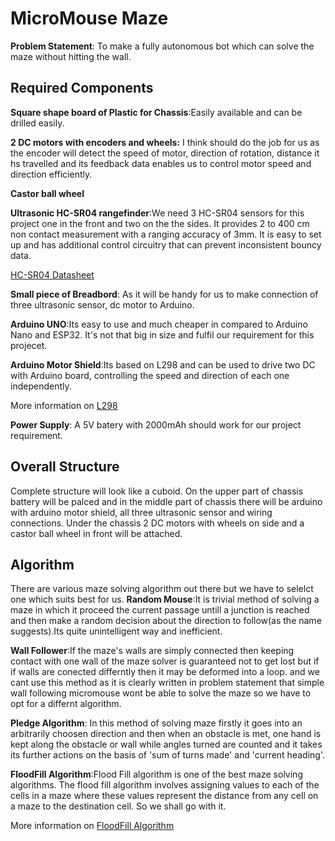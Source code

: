 # MicroMouse Maze
**Problem Statement**: To make a fully autonomous bot which can solve the maze without hitting the wall.

## Required Components
**Square shape board of Plastic for Chassis**:Easily available and can be drilled easily.

**2 DC motors with encoders and wheels:** I think should do the job for us as the encoder will detect the speed of motor, direction of rotation, distance it hs travelled and its feedback data enables us to control motor speed and direction efficiently.

**Castor ball wheel**

**Ultrasonic HC-SR04 rangefinder**:We need 3 HC-SR04 sensors for this project one in the front and two on the the sides. It provides 2 to 400 cm non contact measurement with a ranging accuracy of 3mm. It is easy to set up and has additional control circuitry that can prevent inconsistent bouncy data.

[ HC-SR04 Datasheet ](https://cdn.sparkfun.com/)

**Small piece of Breadbord**: As it will be handy for us to make connection of three ultrasonic sensor, dc motor to Arduino.

**Arduino UNO**:Its easy to use and much cheaper in compared to Arduino Nano and ESP32. It's not that big in size and fulfil our requirement for this projecet.

**Arduino Motor Shield**:Its based on L298 and can be used to drive two DC with Arduino board, controlling the speed and direction of each one independently.

More information on [ L298 ](https://www.st.com/en/motor-drivers/l298.html)

**Power Supply**: A 5V batery with 2000mAh should work for our project requirement.

## Overall Structure
Complete structure will look like a cuboid. On the upper part of chassis battery will be palced and in the middle part of chassis there will be arduino with arduino motor shield, all three ultrasonic sensor and wiring connections. Under the chassis 2 DC motors with wheels on side and a castor ball wheel in front will be attached.

## Algorithm
There are various maze solving algorithm out there but we have to selelct one which suits best for us.
**Random Mouse**:It is trivial method of solving a maze in which it proceed the current passage untill a junction is reached and then make a random decision about the direction to follow(as  the name suggests).Its quite unintelligent way and inefficient.

**Wall Follower**:If the maze's walls are simply connected then keeping contact with one wall of the maze solver is guaranteed not to get lost but if if walls are conected differntly then it may be deformed into a loop.
and we cant use this method as it is clearly written in problem statement that simple wall following micromouse wont be able to solve the maze so we have to opt for a differnt algorithm.

**Pledge Algorithm**: In this method of solving maze firstly it goes into an arbitrarily choosen direction and then when an obstacle is met, one hand is kept along the obstacle or wall while angles turned are counted and it takes its further actions on the basis of 'sum of turns made' and 'current heading'.

**FloodFill Algorithm**:Flood Fill algorithm is one of the best maze solving algorithms. The flood fill algorithm involves assigning values to each of the cells in a maze where these values represent the distance from any cell on a maze to the destination cell. So we shall go with it.

More information on [ FloodFill Algorithm ](https://www-freecodecamp-org.cdn.ampproject.org/v/s/www.freecodecamp.org/news/flood-fill-algorithm-explained/amp/?amp_js_v=a3&amp_gsa=1&usqp=mq331AQFKAGwASA%3D#aoh=15894031810366&csi=1&referrer=https%3A%2F%2Fwww.google.com&amp_tf=From%20%251%24s&ampshare=https%3A%2F%2Fwww.freecodecamp.org%2Fnews%2Fflood-fill-algorithm-explained%2F)







